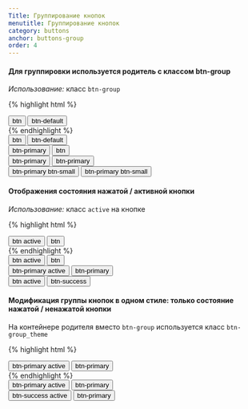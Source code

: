 ```yaml
---
Title: Группирование кнопок
menutitle: Группирование кнопок
category: buttons
anchor: buttons-group
order: 4
---
```



#### Для группировки используется родитель с классом btn-group

_Использование:_ класс `btn-group`

{% highlight html %}
<div class="btn-group">
  <button class="btn">btn</button>
  <button class="btn-default">btn-default</button>
</div>
{% endhighlight %}
<div class="bs-docs-example">
  <div class="btn-group mr-20">
    <button class="btn">btn</button>
    <button class="btn-default">btn-default</button>
  </div>

  <div class="btn-group mr-20">
    <button class="btn-primary">btn-primary</button>
    <button class="btn">btn</button>
  </div>

  <div class="btn-group mr-20">
    <button class="btn-primary">btn-primary</button>
    <button class="btn-primary">btn-primary</button>
  </div>

  <div class="btn-group">
    <button class="btn-primary btn-small">btn-primary btn-small</button>
    <button class="btn-primary btn-small">btn-primary btn-small</button>
  </div>
</div>

#### Отображения состояния нажатой / активной кнопки

_Использование:_ класс `active` на кнопке

{% highlight html %}
<div class="btn-group">
  <button class="btn active">btn active</button>
  <button class="btn">btn</button>
</div>
{% endhighlight %}
<div class="bs-docs-example">
  <div class="btn-group mr-20">
    <button class="btn active">btn active</button>
    <button class="btn">btn</button>
  </div>

  <div class="btn-group mr-20">
    <button class="btn-primary active">btn-primary active</button>
    <button class="btn-primary">btn-primary</button>
  </div>

  <div class="btn-group">
    <button class="btn active">btn active</button>
    <button class="btn-success">btn-success</button>
  </div>
</div>

#### Модификация группы кнопок в одном стиле: только состояние нажатой / ненажатой кнопки

На контейнере родителя вместо `btn-group` используется класс `btn-group_theme`

{% highlight html %}
<div class="btn-group_theme">
  <button class="btn-primary active">btn-primary active</button>
  <button class="btn-primary">btn-primary</button>
</div>
{% endhighlight %}
<div class="bs-docs-example">
  <div class="btn-group_theme mr-20">
    <button class="btn-primary active">btn-primary active</button>
    <button class="btn-primary">btn-primary</button>
  </div>

  <div class="btn-group_theme mr-20">
    <button class="btn-success active">btn-success active</button>
    <button class="btn-primary">btn-primary</button>
  </div>
</div>
